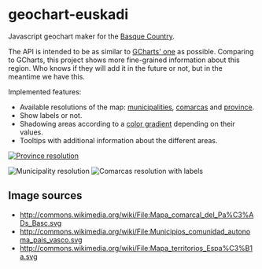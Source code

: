geochart-euskadi
================

Javascript geochart maker for the [Basque Country](http://en.wikipedia.org/wiki/Basque_Country_(autonomous_community)).

The API is intended to be as similar to [GCharts' one](https://developers.google.com/chart/interactive/docs/gallery/geochart) as possible.
Comparing to GCharts, this project shows more fine-grained information about this region.
Who knows if they will add it in the future or not, but in the meantime we have this.


Implemented features:
 * Available resolutions of the map: [municipalities](http://en.wikipedia.org/wiki/Municipality), [comarcas](http://en.wikipedia.org/wiki/Comarca) and [province](http://en.wikipedia.org/wiki/Province).
 * Show labels or not.
 * Shadowing areas according to a [color gradient](http://en.wikipedia.org/wiki/Color_gradient) depending on their values.
 * Tooltips with additional information about the different areas.


<a href="http://imgur.com/a/gcbK3"><img src="http://i.imgur.com/WDYMoKil.png" title="Province resolution"/></a>

<img src="http://i.imgur.com/JBJqBl5l.png" title="Municipality resolution"/>

<img src="http://i.imgur.com/bk3Pac7l.png" title="Comarcas resolution with labels"/>


Image sources
-------------

 * http://commons.wikimedia.org/wiki/File:Mapa_comarcal_del_Pa%C3%ADs_Basc.svg
 * http://commons.wikimedia.org/wiki/File:Municipios_comunidad_autonoma_pais_vasco.svg
 * http://commons.wikimedia.org/wiki/File:Mapa_territorios_Espa%C3%B1a.svg
